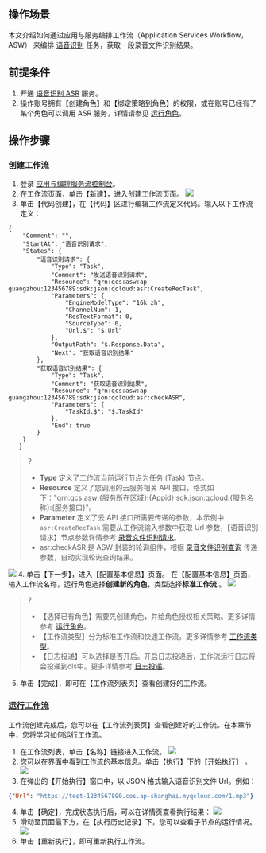 
## 操作场景

本文介绍如何通过应用与服务编排工作流（Application Services Workflow，ASW） 来编排 [语音识别](https://cloud.tencent.com/document/product/1093/37823) 任务，获取一段录音文件识别结果。

## 前提条件

1. 开通 [语音识别 ASR](https://console.cloud.tencent.com/asr) 服务。
2. 操作账号拥有【创建角色】和【绑定策略到角色】的权限，或在账号已经有了某个角色可以调用 ASR 服务，详情请参见 [运行角色](https://cloud.tencent.com/document/product/1272/52420)。

## 操作步骤


### 创建工作流
1. 登录 [应用与编排服务流控制台](https://console.cloud.tencent.com/asw)。
2. 在工作流页面，单击【新建】，进入创建工作流页面。
![](https://main.qcloudimg.com/raw/2aaf3e46046af03aebd8bf12feac7c69.png)
3. 单击【代码创建】，在【代码】区进行编辑工作流定义代码。输入以下工作流定义：
```
{
   	"Comment": "",
   	"StartAt": "语音识别请求",
   	"States": {
   		"语音识别请求": {
   			"Type": "Task",
   			"Comment": "发送语音识别请求",
   			"Resource": "qrn:qcs:asw:ap-guangzhou:123456789:sdk:json:qcloud:asr:CreateRecTask",
   			"Parameters": {
   				"EngineModelType": "16k_zh",
   				"ChannelNum": 1,
   				"ResTextFormat": 0,
   				"SourceType": 0,
   				"Url.$": "$.Url"
   			},
   			"OutputPath": "$.Response.Data",
   			"Next": "获取语音识别结果"
   		},
   		"获取语音识别结果": {
   			"Type": "Task",
   			"Comment": "获取语音识别结果",
   			"Resource": "qrn:qcs:asw:ap-guangzhou:123456789:sdk:json:qcloud:asr:checkASR",
   			"Parameters": {
   				"TaskId.$": "$.TaskId"
   			},
   			"End": true
   		}
   	}
   }
```
   > ?
   > - **Type**  定义了工作流当前运行节点为任务 (Task) 节点。
   > - **Resource** 定义了您调用的云服务相关 API 接口，格式如下："qrn:qcs:asw:{服务所在区域}:{Appid}:sdk:json:qcloud:{服务名称}:{服务接口}"。
   > - **Parameter** 定义了云 API 接口所需要传递的参数，本示例中 `asr:CreateRecTask` 需要从工作流输入参数中获取 Url 参数，【语音识别请求】节点参数详情参考 [录音文件识别请求](https://cloud.tencent.com/document/product/1093/37823)。
   > - asr:checkASR 是 ASW 封装的轮询组件，根据 [录音文件识别查询](https://cloud.tencent.com/document/product/1093/37822) 传递参数，自动实现轮询查询结果。
   > 
![](https://main.qcloudimg.com/raw/82dbb6ad63eff2604632fc9c59377f81.png)
4. 单击【下一步】，进入【配置基本信息】页面。  在【配置基本信息】页面，输入工作流名称，运行角色选择**创建新的角色**，类型选择**标准工作流** 。
  ![](https://main.qcloudimg.com/raw/fd8e6e015200f86f458c6c447fbf8459.png)
  > ?
  > - 【选择已有角色】需要先创建角色，并给角色授权相关策略。更多详情参考 [运行角色](https://cloud.tencent.com/document/product/1272/52420)。
  > - 【工作流类型】分为标准工作流和快速工作流。更多详情参考 [工作流类型](https://cloud.tencent.com/document/product/1272/52418)。
  > - 【日志投递】可以选择是否开启。开启日志投递后，工作流运行日志将会投递到cls中。更多详情参考 [日志投递]( https://cloud.tencent.com/document/product/614/11254 )。
5. 单击【完成】，即可在【工作流列表页】查看创建好的工作流。


### [运行工作流](id:span)
工作流创建完成后，您可以在【工作流列表页】查看创建好的工作流。在本章节中，您将学习如何运行工作流。

1. 在工作流列表，单击【名称】链接进入工作流。
![](https://main.qcloudimg.com/raw/10bf440ee4ed95407a39277dae486217.png)
2. 您可以在界面中看到工作流的基本信息。单击【执行】下的【开始执行】 。
![](https://main.qcloudimg.com/raw/35f0caff5e18bb505ef4743996588fa2.png)
3. 在弹出的【开始执行】窗口中，以 JSON 格式输入语音识别文件 Url。例如：
```json
{"Url": "https://test-1234567890.cos.ap-shanghai.myqcloud.com/1.mp3"}
```
4. 单击【确定】，完成状态执行后，可以在详情页查看执行结果：
![](https://main.qcloudimg.com/raw/5ec754947af7af8b736b35ccfc9ac8f0.png)
5. 滑动至页面最下方，在【执行历史记录】下，您可以查看子节点的运行情况。![](https://main.qcloudimg.com/raw/cd32ca5ecdfc02d104e1e8b067430b8a.png)
6. 单击【重新执行】，即可重新执行工作流。
